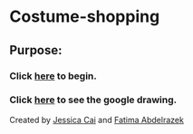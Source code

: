 # Costume-shopping
## Purpose: 

### Click [here](home.md) to begin.
### Click [here](https://docs.google.com/drawings/d/1OAfvHvDJfSvIEUEcANOPI_EK8jG20bRAgWgp0C_ezVQ/edit) to see the google drawing.

Created by [Jessica Cai](https://github.com/jessicac3732) and [Fatima Abdelrazek](https://github.com/fatmaelzahraaa7613)